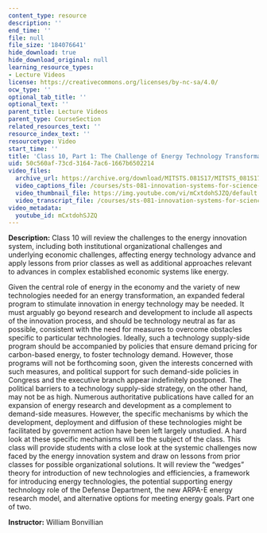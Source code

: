 ```yaml
---
content_type: resource
description: ''
end_time: ''
file: null
file_size: '184076641'
hide_download: true
hide_download_original: null
learning_resource_types:
- Lecture Videos
license: https://creativecommons.org/licenses/by-nc-sa/4.0/
ocw_type: ''
optional_tab_title: ''
optional_text: ''
parent_title: Lecture Videos
parent_type: CourseSection
related_resources_text: ''
resource_index_text: ''
resourcetype: Video
start_time: ''
title: 'Class 10, Part 1: The Challenge of Energy Technology Transformation'
uid: 50c560af-73cd-3164-7ac6-1667b6502214
video_files:
  archive_url: https://archive.org/download/MITSTS.081S17/MITSTS_081S17_Class10_1_300k.mp4
  video_captions_file: /courses/sts-081-innovation-systems-for-science-technology-energy-manufacturing-and-health-spring-2017/9499efaae1d6528795dadb9de680c26c_mCxtdohSJZQ.vtt
  video_thumbnail_file: https://img.youtube.com/vi/mCxtdohSJZQ/default.jpg
  video_transcript_file: /courses/sts-081-innovation-systems-for-science-technology-energy-manufacturing-and-health-spring-2017/61c1ac0422bdd423cc411b9f9b3e8f52_mCxtdohSJZQ.pdf
video_metadata:
  youtube_id: mCxtdohSJZQ
---
```


**Description:** Class 10 will review the challenges to the energy innovation system, including both institutional organizational challenges and underlying economic challenges, affecting energy technology advance and apply lessons from prior classes as well as additional approaches relevant to advances in complex established economic systems like energy. 

Given the central role of energy in the economy and the variety of new technologies needed for an energy transformation, an expanded federal program to stimulate innovation in energy technology may be needed. It must arguably go beyond research and development to include all aspects of the innovation process, and should be technology neutral as far as possible, consistent with the need for measures to overcome obstacles specific to particular technologies. Ideally, such a technology supply-side program should be accompanied by policies that ensure demand pricing for carbon-based energy, to foster technology demand. However, those programs will not be forthcoming soon, given the interests concerned with such measures, and political support for such demand-side policies in Congress and the executive branch appear indefinitely postponed. The political barriers to a technology supply-side strategy, on the other hand, may not be as high. Numerous authoritative publications have called for an expansion of energy research and development as a complement to demand-side measures. However, the specific mechanisms by which the development, deployment and diffusion of these technologies might be facilitated by government action have been left largely unstudied. A hard look at these specific mechanisms will be the subject of the class. This class will provide students with a close look at the systemic challenges now faced by the energy innovation system and draw on lessons from prior classes for possible organizational solutions. It will review the “wedges” theory for introduction of new technologies and efficiencies, a framework for introducing energy technologies, the potential supporting energy technology role of the Defense Department, the new ARPA-E energy research model, and alternative options for meeting energy goals. Part one of two.

**Instructor:** William Bonvillian

